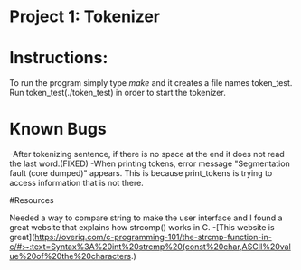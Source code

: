 Project 1: Tokenizer
====================
# Instructions:

To run the program simply type *make* and it creates a file names token_test.
Run token_test(./token_test) in order to start the tokenizer.

# Known Bugs

-After tokenizing sentence, if there is no space at the end it does not read
 the last word.(FIXED)
-When printing tokens, error message "Segmentation fault (core dumped)"
 appears. This is because print_tokens is trying to access information that is
 not there.

#Resources

Needed a way to compare string to make the user interface and I found a great
website that explains how strcomp() works in C.
-[This website is great](https://overiq.com/c-programming-101/the-strcmp-function-in-c/#:~:text=Syntax%3A%20int%20strcmp%20(const%20char,ASCII%20value%20of%20the%20characters.)
